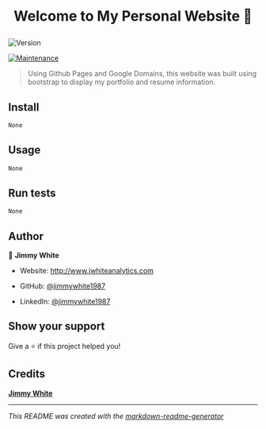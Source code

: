 <h1 align="center">

Welcome to My Personal Website 👋

</h1>
<p>
<img alt="Version" src="https://img.shields.io/badge/version-1.0-blue.svg?cacheSeconds=2592000" />

<a href="None/graphs/commit-activity" target="_blank"><img alt="Maintenance" src="https://img.shields.io/badge/Maintained%3F-yes-green.svg" /></a>


</p>

> Using Github Pages and Google Domains, this website was built using bootstrap to display my portfolio and resume information.


## Install
```sh
None

```

## Usage
```sh
None

```

## Run tests
```sh
None

```

## Author
👤 **Jimmy White**
* Website: http://www.jwhiteanalytics.com

* GitHub: [@jimmywhite1987](https://github.com/{github_username})
* LinkedIn: [@jimmywhite1987](https://linkedin.com/in/{author_linkedin_username})




## Show your support
Give a ⭐️ if this project helped you!
## Credits
**[Jimmy White](None)**


---
_This README was created with the [markdown-readme-generator](https://github.com/pedroermarinho/markdown-readme-generator)_